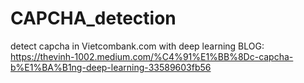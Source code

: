 # CAPCHA_detection
detect capcha in Vietcombank.com with deep learning
BLOG: <br/> https://thevinh-1002.medium.com/%C4%91%E1%BB%8Dc-capcha-b%E1%BA%B1ng-deep-learning-33589603fb56
